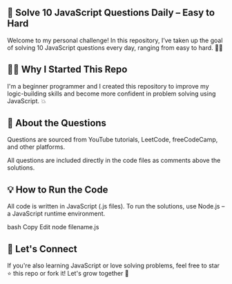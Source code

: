 ## 🚀 Solve 10 JavaScript Questions Daily – Easy to Hard
Welcome to my personal challenge! In this repository, I’ve taken up the goal of solving 10 JavaScript questions every day, ranging from easy to hard. 🧠💪

## 👨‍💻 Why I Started This Repo
I'm a beginner programmer and I created this repository to improve my logic-building skills and become more confident in problem solving using JavaScript. 💥

## 📌 About the Questions
Questions are sourced from YouTube tutorials, LeetCode, freeCodeCamp, and other platforms.

All questions are included directly in the code files as comments above the solutions.

## 💡 How to Run the Code
All code is written in JavaScript (.js files).
To run the solutions, use Node.js – a JavaScript runtime environment.

bash
Copy
Edit
node filename.js
## 🙌 Let's Connect
If you're also learning JavaScript or love solving problems, feel free to star ⭐ this repo or fork it! Let's grow together 🚀
